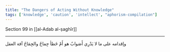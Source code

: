 ```yaml
---
title: "The Dangers of Acting Without Knowledge"
tags: ['knowledge', 'caution', 'intellect', "aphorism-compilation"]
---
```


 Section 99 in [[al-Adab al-ṣaghīr]]

---
وإقدامه على ما لا يَدْرِي أَصَوابٌ هو أَمْ خَطأ جِماحٌ والجِمَاحُ آفة العقل
